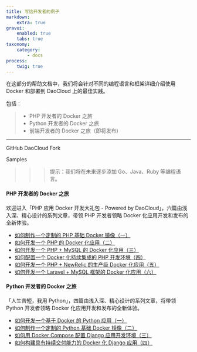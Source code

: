 ```yaml
---
title: 写给开发者的例子
markdown:
    extra: true
gravui:
    enabled: true
    tabs: true
taxonomy:
    category:
        - docs
process:
    twig: true
---
```


[](http://)在这部分的帮助文档中，我们将会针对不同的编程语言和框架详细介绍使用 Docker 和部署到 DaoCloud 上的最佳实践。

包括：

>+ PHP 开发者的 Docker 之旅
>+ Python 开发者的 Docker 之旅
>+ 前端开发者的 Docker 之旅（即将发布)
 
---

GitHub DaoCloud Fork

Samples

>>> 提示：我们将在未来逐步添加 Go、Java、Ruby 等编程语言。

#### PHP 开发者的 Docker 之旅

欢迎进入「PHP 应用 Docker 开发大礼包 - Powered by DaoCloud」，六篇由浅入深、精心设计的系列文章，带领 PHP 开发者领略 Docker 化应用开发和发布的全新体验。

* [如何制作一个定制的 PHP 基础 Docker 镜像（一）](http://open.daocloud.io/ru-he-zhi-zuo-yi-ge-ding-zhi-de-php-ji-chu-docker-jing-xiang/)
* [如何开发一个 PHP 的 Docker 化应用（二）](http://open.daocloud.io/ru-he-kai-fa-yi-ge-php-de-docker-hua-ying-yong/)
* [如何开发一个 PHP + MySQL 的 Docker 化应用（三）](http://open.daocloud.io/ru-he-kai-fa-yi-ge-php-mysql-de-docker-hua-ying-yong/)
* [如何配置一个 Docker 化持续集成的 PHP 开发环境（四）](http://open.daocloud.io/ru-he-pei-zhi-yi-ge-docker-hua-chi-xu-ji-cheng-de-php-kai-fa-huan-jing/)
* [如何开发一个 PHP + NewRelic 的生产级 Docker 化应用（五）](http://open.daocloud.io/ru-he-kai-fa-yi-ge-php-newrelic-de-sheng-chan-ji-docker-hua-ying-yong/)
* [如何开发一个 Laravel + MySQL 框架的 Docker 化应用（六）](http://open.daocloud.io/ru-he-kai-fa-yi-ge-laravel-mysql-kuang-jia-de-docker-hua-ying-yong/)

#### Python 开发者的 Docker 之旅

「人生苦短，我用 Python」，四篇由浅入深、精心设计的系列文章，将带领 Python 开发者领略 Docker 化应用开发和发布的全新体验。

* [如何开发一个基于 Docker 的 Python 应用（一）](http://open.daocloud.io/ru-he-kai-fa-yi-ge-ji-yu-docker-de-python-ying-yong/)
* [如何制作一个定制的 Python 基础 Docker 镜像（二）](http://open.daocloud.io/ru-he-zhi-zuo-yi-ge-ding-zhi-de-python-ji-chu-docker-jing-xiang/)
* [如何用 Docker Compose 配置 Django 应用开发环境（三）](http://open.daocloud.io/ru-he-yong-docker-compose-pei-zhi-django-ying-yong-kai-fa-huan-jing/)
* [如何构建具有持续交付能力的 Docker 化 Django 应用（四）](http://open.daocloud.io/ru-he-gou-jian-ju-you-chi-xu-jiao-fu-neng-li-de-docker-hua-django-ying-yong/)
